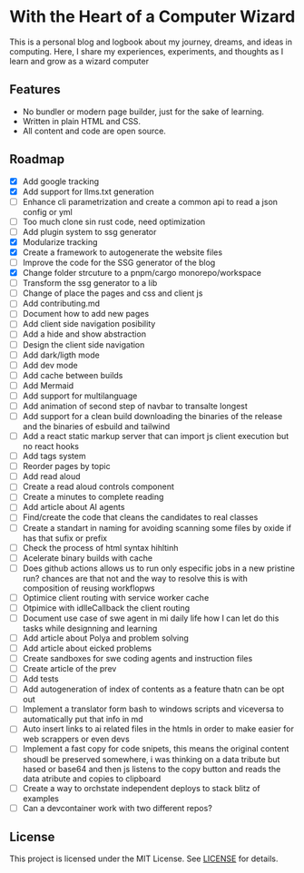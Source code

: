 # With the Heart of a Computer Wizard

This is a personal blog and logbook about my journey, dreams, and ideas in computing. Here, I share my experiences, experiments, and thoughts as I learn and grow as a wizard computer


## Features
- No bundler or modern page builder, just for the sake of learning.
- Written in plain HTML and CSS.
- All content and code are open source.

## Roadmap
- [x] Add google tracking
- [x] Add support for llms.txt generation
- [ ] Enhance cli parametrization and create a common api to read a json config or yml
- [ ] Too much clone sin rust code, need optimization
- [ ] Add plugin system to ssg generator
- [x] Modularize tracking
- [x] Create a framework to autogenerate the website files
- [ ] Improve the code for the SSG generator of the blog
- [x] Change folder strcuture to a pnpm/cargo monorepo/workspace
- [ ] Transform the ssg generator to a lib
- [ ] Change of place the pages and css and client js
- [ ] Add contributing.md
- [ ] Document how to add new pages
- [ ] Add client side navigation posibility
- [ ] Add a hide and show abstraction
- [ ] Design the client side navigation
- [ ] Add dark/ligth mode
- [ ] Add dev mode
- [ ] Add cache between builds
- [ ] Add Mermaid
- [ ] Add support for multilanguage
- [ ] Add animation of second step of navbar to transalte longest
- [ ] Add support for a clean build downloading the binaries of the release and the binaries of esbuild and tailwind
- [ ] Add a react static markup server that can import js client execution but no react hooks
- [ ] Add tags system
- [ ] Reorder pages by topic
- [ ] Add read aloud
- [ ] Create a read aloud controls component
- [ ] Create a minutes to complete reading
- [ ] Add article about AI agents
- [ ] Find/create the code that cleans the candidates to real classes
- [ ] Create a standart in naming for avoiding scanning some files by oxide if has that sufix or prefix
- [ ] Check the process of html syntax hihltinh
- [ ] Acelerate binary builds with cache
- [ ] Does github actions allows us to run only especific jobs in a new pristine run? chances are that not and the way to resolve this is with composition of reusing workflopws
- [ ] Optimice client routing with service worker cache
- [ ] Otpimice with idlleCallback the client routing
- [ ] Document use case of swe agent in mi daily life how I can let do this tasks while designning and learning
- [ ] Add article about Polya and problem solving
- [ ] Add article about eicked problems
- [ ] Create sandboxes for swe coding agents and instruction files
- [ ] Create article of the prev
- [ ] Add tests
- [ ] Add autogeneration of index of contents as a feature thatn can be opt out 
- [ ] Implement a translator form bash to windows scripts and viceversa to automatically put that info in md
- [ ] Auto insert links to ai related files in the htmls in order to make easier for web scrappers or even devs
- [ ] Implement a fast copy for code snipets, this means the original content shoudl be preserved somewhere, i was thinking on a data tribute but hased or base64 and then js listens to the copy button and reads the data atribute and copies to clipboard
- [ ] Create a way to orchstate independent deploys to stack blitz of examples
- [ ] Can a devcontainer work with two different repos?

## License
This project is licensed under the MIT License. See [LICENSE](LICENSE) for details.
